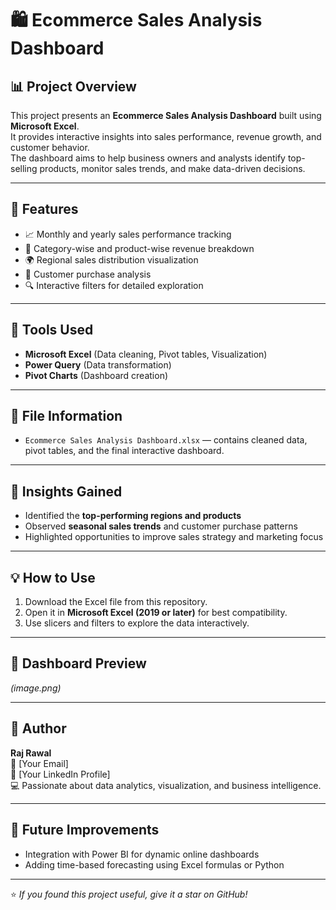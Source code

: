# 🛍️ Ecommerce Sales Analysis Dashboard

## 📊 Project Overview
This project presents an **Ecommerce Sales Analysis Dashboard** built using **Microsoft Excel**.  
It provides interactive insights into sales performance, revenue growth, and customer behavior.  
The dashboard aims to help business owners and analysts identify top-selling products, monitor sales trends, and make data-driven decisions.

---

## 🚀 Features
- 📈 Monthly and yearly sales performance tracking  
- 🧾 Category-wise and product-wise revenue breakdown  
- 🌍 Regional sales distribution visualization  
- 👥 Customer purchase analysis  
- 🔍 Interactive filters for detailed exploration  

---

## 🧰 Tools Used
- **Microsoft Excel** (Data cleaning, Pivot tables, Visualization)
- **Power Query** (Data transformation)
- **Pivot Charts** (Dashboard creation)

---

## 📂 File Information
- `Ecommerce Sales Analysis Dashboard.xlsx` — contains cleaned data, pivot tables, and the final interactive dashboard.

---

## 🧠 Insights Gained
- Identified the **top-performing regions and products**
- Observed **seasonal sales trends** and customer purchase patterns
- Highlighted opportunities to improve sales strategy and marketing focus

---

## 💡 How to Use
1. Download the Excel file from this repository.  
2. Open it in **Microsoft Excel (2019 or later)** for best compatibility.  
3. Use slicers and filters to explore the data interactively.

---

## 📸 Dashboard Preview
*(image.png)*

---

## 👤 Author
**Raj Rawal**  
📧 [Your Email]  
🔗 [Your LinkedIn Profile]  
💻 Passionate about data analytics, visualization, and business intelligence.

---

## 🏁 Future Improvements
- Integration with Power BI for dynamic online dashboards  
- Adding time-based forecasting using Excel formulas or Python  

---

⭐ *If you found this project useful, give it a star on GitHub!*
